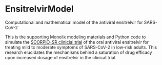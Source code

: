 # EnsitrelvirModel
Computational and mathematical model of the antiviral ensitrelvir for SARS-CoV-2

This is the supporting Monolix modeling materials and Python code to simulate the [SCORPIO-SR clinicial trial](https://jamanetwork.com/journals/jamanetworkopen/fullarticle/2814871) of the oral antiviral ensitrelvir for treating mild to moderate symptoms of SARS-CoV-2 in low-risk adults. This research elucidates the mechanisms behind a saturation of drug efficacy upon increased dosage of ensitrelvir in the clinical trial.
